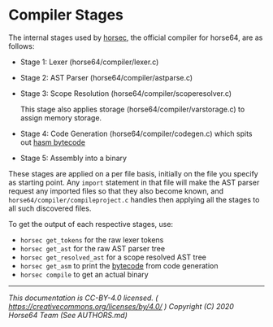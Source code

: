 
# Compiler Stages

The internal stages used by [horsec](./horsec.md), the official
compiler for horse64, are as follows:

- Stage 1: Lexer (horse64/compiler/lexer.c)
- Stage 2: AST Parser (horse64/compiler/astparse.c)
- Stage 3: Scope Resolution (horse64/compiler/scoperesolver.c)
  
  This stage also applies storage (horse64/compiler/varstorage.c)
  to assign memory storage.
- Stage 4: Code Generation (horse64/compiler/codegen.c)
  which spits out [hasm bytecode](../Specification/hasm.md)
- Stage 5: Assembly into a binary

These stages are applied on a per file basis, initially on the file
you specify as starting point. Any `import` statement in that file will
make the AST parser request any imported files so that they also become
known, and `horse64/compiler/compileproject.c` handles then applying
all the stages to all such discovered files.

To get the output of each respective stages, use:

- `horsec get_tokens` for the raw lexer tokens
- `horsec get_ast` for the raw AST parser tree
- `horsec get_resolved_ast` for a scope resolved AST tree
- `horsec get_asm` to print the [bytecode](../Specification/hasm.md) from
   code generation
- `horsec compile` to get an actual binary

---
*This documentation is CC-BY-4.0 licensed.
( https://creativecommons.org/licenses/by/4.0/ )
Copyright (C) 2020  Horse64 Team (See AUTHORS.md)*
